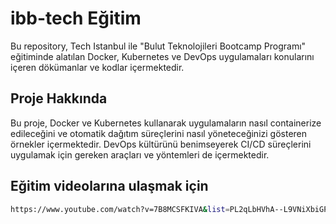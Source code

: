 # ibb-tech Eğitim


Bu repository, Tech Istanbul ile "Bulut Teknolojileri Bootcamp Programı" eğitiminde alatılan Docker, Kubernetes ve DevOps uygulamaları konularını içeren dökümanlar ve kodlar içermektedir.


## Proje Hakkında

Bu proje, Docker ve Kubernetes kullanarak uygulamaların nasıl containerize edileceğini ve otomatik dağıtım süreçlerini nasıl yöneteceğinizi gösteren örnekler içermektedir. DevOps kültürünü benimseyerek CI/CD süreçlerini uygulamak için gereken araçları ve yöntemleri de içermektedir.

## Eğitim videolarına ulaşmak için
```bash  
https://www.youtube.com/watch?v=7B8MCSFKIVA&list=PL2qLbHVhA--L9VNiXbiGP81e_uwAp5QP8&index=9 
```